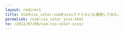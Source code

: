 ```yaml
---
layout: redirect 
title: Vimのcss_color.vimをscssファイルにも適用してみた。
permalink: /vim-css_color_scss.html
to: /2012/07/08/vim-css-color-scss/
---
```

